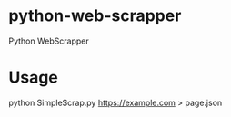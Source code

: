 # python-web-scrapper
Python WebScrapper


# Usage
python SimpleScrap.py https://example.com > page.json